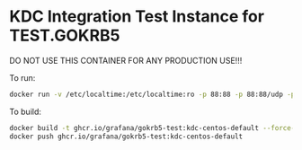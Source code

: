 # KDC Integration Test Instance for TEST.GOKRB5

DO NOT USE THIS CONTAINER FOR ANY PRODUCTION USE!!!

To run:
```bash
docker run -v /etc/localtime:/etc/localtime:ro -p 88:88 -p 88:88/udp -p 464:464 -p 464:464/udp --rm --name gokrb5-kdc-centos-default grafana/gokrb5-test:kdc-centos-default &
```

To build:
```bash
docker build -t ghcr.io/grafana/gokrb5-test:kdc-centos-default --force-rm=true --rm=true .
docker push ghcr.io/grafana/gokrb5-test:kdc-centos-default
```


